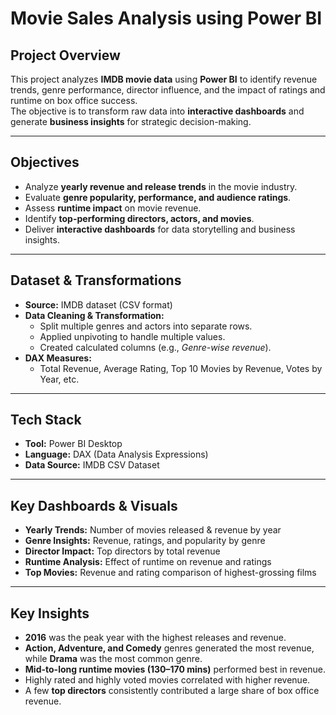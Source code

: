 # Movie Sales Analysis using Power BI  

## Project Overview  
This project analyzes **IMDB movie data** using **Power BI** to identify revenue trends, genre performance, director influence, and the impact of ratings and runtime on box office success.  
The objective is to transform raw data into **interactive dashboards** and generate **business insights** for strategic decision-making.  

---

## Objectives  
- Analyze **yearly revenue and release trends** in the movie industry.  
- Evaluate **genre popularity, performance, and audience ratings**.  
- Assess **runtime impact** on movie revenue.  
- Identify **top-performing directors, actors, and movies**.  
- Deliver **interactive dashboards** for data storytelling and business insights.  

---

## Dataset & Transformations  
- **Source:** IMDB dataset (CSV format)  
- **Data Cleaning & Transformation:**  
  - Split multiple genres and actors into separate rows.  
  - Applied unpivoting to handle multiple values.  
  - Created calculated columns (e.g., *Genre-wise revenue*).  
- **DAX Measures:**  
  - Total Revenue, Average Rating, Top 10 Movies by Revenue, Votes by Year, etc.  

---

## Tech Stack  
- **Tool:** Power BI Desktop  
- **Language:** DAX (Data Analysis Expressions)  
- **Data Source:** IMDB CSV Dataset  

---

## Key Dashboards & Visuals  
- **Yearly Trends:** Number of movies released & revenue by year  
- **Genre Insights:** Revenue, ratings, and popularity by genre  
- **Director Impact:** Top directors by total revenue  
- **Runtime Analysis:** Effect of runtime on revenue and ratings  
- **Top Movies:** Revenue and rating comparison of highest-grossing films  

---

## Key Insights  
- **2016** was the peak year with the highest releases and revenue.  
- **Action, Adventure, and Comedy** genres generated the most revenue, while **Drama** was the most common genre.  
- **Mid-to-long runtime movies (130–170 mins)** performed best in revenue.  
- Highly rated and highly voted movies correlated with higher revenue.  
- A few **top directors** consistently contributed a large share of box office revenue.  
